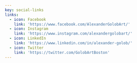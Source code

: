```yaml
---
key: social-links
links:
  - icon: Facebook
    link: 'https://www.facebook.com/AlexanderGolobArt/'
  - icon: Instagram
    link: 'https://www.instagram.com/alexandergolobart/'
  - icon: LinkedIn
    link: 'https://www.linkedin.com/in/alexander-golob/'
  - icon: Twitter
    link: 'https://twitter.com/GolobArtBoston'
---
```

